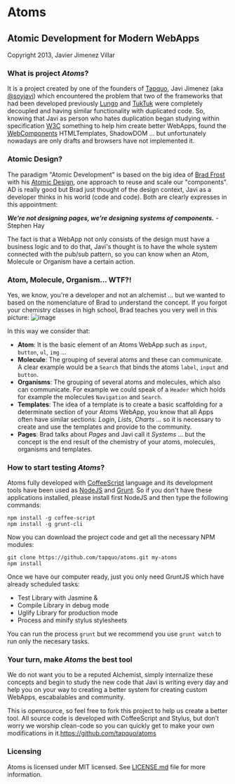 # Atoms
## Atomic Development for Modern WebApps
Copyright 2013, Javier Jimenez Villar


### What is project *Atoms*?
It is a project created by one of the founders of [Tapquo](http://tapquo.com), Javi Jimenez (aka [@soyjavi](http://twitter.com/soyjavi)) which encountered the problem that two of the frameworks that had been developed previously [Lungo](http://lungo.tapquo.com) and [TukTuk](http://tuktuk.tapquo.com) were completely decoupled and having similar functionality with duplicated code. So, knowing that Javi as person who hates duplication began studying within specification [W3C](http://www.w3.org/) something to help him create better WebApps, found the [WebComponents](https://dvcs.w3.org/hg/webcomponents/raw-file/tip/explainer/index.html) HTMLTemplates, ShadowDOM ... but unfortunately nowadays are only drafts and browsers have not implemented  it.


### Atomic Design?

The paradigm "Atomic Development" is based on the big idea of [Brad Frost](http://bradfrostweb.com) with his [Atomic Design](http://bradfrostweb.com/blog/post/atomic-web-design/), one approach to reuse and scale our "components". AD is really good but Brad just thought of the design context, Javi as a developer thinks in his world (code and code). Both are clearly expresses in this appointment:

***We’re not designing pages, we’re designing systems of components.*** - Stephen Hay

The fact is that a WebApp not only consists of the design must have a business logic and to do that, Javi's thought is to have the whole system connected with the pub/sub pattern, so you can know when an Atom, Molecule or Organism have a certain action.


### Atom, Molecule, Organism… WTF?!
Yes, we know, you're a developer and not an alchemist ... but we wanted to based on the nomenclature of Brad to understand the concept. If you forgot your chemistry classes in high school, Brad teaches you very well in this picture:
![image](http://cdn.tapquo.com/images/atoms/atomic-design-process.png)

In this way we consider that:

* **Atom**: It is the basic element of an Atoms WebApp such as `input`, `button`, `ul`, `img` ...
* **Molecule**: The grouping of several atoms and these can communicate. A clear example would be a `Search` that binds the atoms `label`, `input` and `button`.
* **Organisms**: The grouping of several atoms and molecules, which also can communicate. For example we could speak of a `Header` which holds for example the molecules `Navigation` and `Search`.
* **Templates**: The idea of ​​a template is to create a basic scaffolding for a determinate section of your Atoms WebApp, you know that all Apps often have similar sections: *Login*, *Lists*, *Charts* ... so it is necessary to create and use the templates and provide to the community.
* **Pages**: Brad talks about *Pages* and Javi call it *Systems* ... but the concept is the end result of the chemistry of your atoms, molecules, organisms and templates.


### How to start testing *Atoms*?
Atoms fully developed with [CoffeeScript](http://coffeescript.org) language and its development tools have been used as [NodeJS](http://nodejs.org) and [Grunt](http://gruntjs.com). So if you don't have these applications installed, please install first NodeJS and then type the following commands:

```
npm install -g coffee-script
npm install -g grunt-cli
```

Now you can download the project code and get all the necessary NPM modules:

```
git clone https://github.com/tapquo/atoms.git my-atoms
npm install
```

Once we have our computer ready, just you only need GruntJS which have already scheduled tasks:

* Test Library with Jasmine & 
* Compile Library in debug mode
* Uglify Library for production mode
* Process and minify stylus stylesheets

You can run the process `grunt` but we recommend you use `grunt watch` to run only the necesary tasks.


### Your turn, make *Atoms* the best tool 
We do not want you to be a reputed Alchemist, simply internalize these concepts and begin to study the new code that Javi is writing every day and help you on your way to creating a better system for creating custom WebApps, escabalables and community.

This is opensource, so feel free to fork this project to help us create a better tool. All source code is developed with CoffeeScript and Stylus, but don’t worry we worship clean-code so you can quickly get to make your own modifications in it.https://github.com/tapquo/atoms


### Licensing ###
Atoms is licensed under MIT licensed. See [LICENSE.md](https://github.com/tapquo/atoms/blob/master/LICENSE.md) file for more information.
